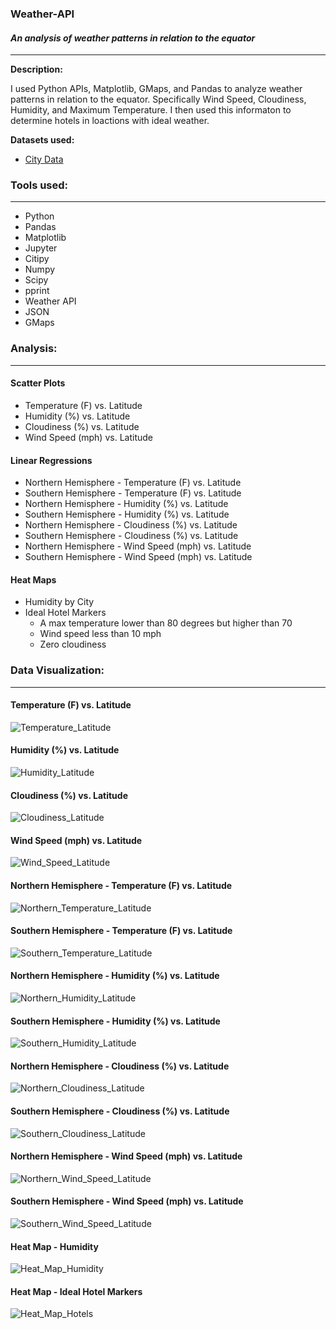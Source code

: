 ### Weather-API
#### <i> An analysis of weather patterns in relation to the equator</i>

----------------------

**Description:**

I used Python APIs, Matplotlib, GMaps, and Pandas to analyze weather patterns in relation to the equator. Specifically Wind Speed, Cloudiness, Humidity, and Maximum Temperature. I then used this informaton to determine hotels in loactions with ideal weather.

<b>Datasets used:</b>

* [City Data](output_data/city_data.csv)

### Tools used:
----------------------

  - Python
  - Pandas
  - Matplotlib
  - Jupyter
  - Citipy
  - Numpy
  - Scipy
  - pprint
  - Weather API
  - JSON
  - GMaps

### Analysis:
----------------------

#### Scatter Plots

* Temperature (F) vs. Latitude
* Humidity (%) vs. Latitude
* Cloudiness (%) vs. Latitude
* Wind Speed (mph) vs. Latitude

#### Linear Regressions

* Northern Hemisphere - Temperature (F) vs. Latitude
* Southern Hemisphere - Temperature (F) vs. Latitude
* Northern Hemisphere - Humidity (%) vs. Latitude
* Southern Hemisphere - Humidity (%) vs. Latitude
* Northern Hemisphere - Cloudiness (%) vs. Latitude
* Southern Hemisphere - Cloudiness (%) vs. Latitude
* Northern Hemisphere - Wind Speed (mph) vs. Latitude
* Southern Hemisphere - Wind Speed (mph) vs. Latitude

#### Heat Maps
* Humidity by City
* Ideal Hotel Markers
  * A max temperature lower than 80 degrees but higher than 70
  * Wind speed less than 10 mph
  * Zero cloudiness

###  Data Visualization:
----------------------

#### Temperature (F) vs. Latitude
![Temperature_Latitude](output_data/lat_temp.png)

#### Humidity (%) vs. Latitude
![Humidity_Latitude](output_data/lat_hum.png)

#### Cloudiness (%) vs. Latitude
![Cloudiness_Latitude](output_data/lat_cloud.png)

#### Wind Speed (mph) vs. Latitude
![Wind_Speed_Latitude](output_data/lat_wind.png)

#### Northern Hemisphere - Temperature (F) vs. Latitude
![Northern_Temperature_Latitude](output_data/lat_temp_north.png)

#### Southern Hemisphere - Temperature (F) vs. Latitude
![Southern_Temperature_Latitude](output_data/lat_temp_south.png)

#### Northern Hemisphere - Humidity (%) vs. Latitude
![Northern_Humidity_Latitude](output_data/lat_hum_north.png)

#### Southern Hemisphere - Humidity (%) vs. Latitude
![Southern_Humidity_Latitude](output_data/lat_hum_south.png)

#### Northern Hemisphere - Cloudiness (%) vs. Latitude
![Northern_Cloudiness_Latitude](output_data/lat_cloud_north.png)

#### Southern Hemisphere - Cloudiness (%) vs. Latitude
![Southern_Cloudiness_Latitude](output_data/lat_cloud_south.png)

#### Northern Hemisphere - Wind Speed (mph) vs. Latitude
![Northern_Wind_Speed_Latitude](output_data/lat_wind_north.png)

#### Southern Hemisphere - Wind Speed (mph) vs. Latitude
![Southern_Wind_Speed_Latitude](output_data/lat_wind_south.png)

#### Heat Map - Humidity
![Heat_Map_Humidity](output_data/Heat_Map.png)

#### Heat Map - Ideal Hotel Markers
![Heat_Map_Hotels](output_data/Hotel_Marker_Heat_Map.png)